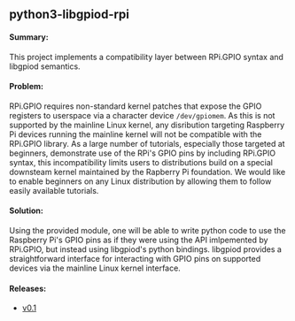 ## python3-libgpiod-rpi

#### Summary:

This project implements a compatibility layer between RPi.GPIO syntax and libgpiod semantics.

#### Problem:

RPi.GPIO requires non-standard kernel patches that expose the GPIO registers to userspace via
a character device `/dev/gpiomem`. As this is not supported by the mainline Linux kernel, any
disribution targeting Raspberry Pi devices running the mainline kernel will not be compatible
with the RPi.GPIO library. As a large number of tutorials, especially those targeted at
beginners, demonstrate use of the RPi's GPIO pins by including RPi.GPIO syntax, this
incompatibility limits users to distributions build on a special downsteam kernel maintained
by the Rapberry Pi foundation. We would like to enable beginners on any Linux distribution
by allowing them to follow easily available tutorials.

#### Solution:
Using the provided module, one will be able to write python code to use the Raspberry Pi's
GPIO pins as if they were using the API imlpemented by RPi.GPIO, but instead using
libgpiod's python bindings. libgpiod provides a straightforward interface for interacting
with GPIO pins on supported devices via the mainline Linux kernel interface.

#### Releases:
* [v0.1](https://github.com/underground-software/python3-libgpiod-rpi/releases/tag/v0.1)

